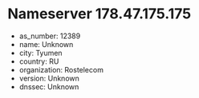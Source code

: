 # Nameserver 178.47.175.175

* as_number: 12389
* name: Unknown
* city: Tyumen
* country: RU
* organization: Rostelecom
* version: Unknown
* dnssec: Unknown
